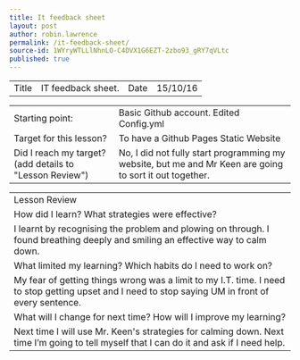 ```yaml
---
title: It feedback sheet
layout: post
author: robin.lawrence
permalink: /it-feedback-sheet/
source-id: 1WYryWTLLlNhnLO-C4DVX1G6EZT-2zbo93_gRY7qVLtc
published: true
---
```

<table>
  <tr>
    <td>Title</td>
    <td>IT feedback sheet.</td>
    <td>Date</td>
    <td>15/10/16
</td>
  </tr>
</table>


<table>
  <tr>
    <td>Starting point:</td>
    <td>Basic Github account. Edited Config.yml</td>
  </tr>
  <tr>
    <td>Target for this lesson?</td>
    <td>To have a Github Pages Static Website</td>
  </tr>
  <tr>
    <td>Did I reach my target? 
(add details to "Lesson Review")</td>
    <td>No, I did not fully start programming my website, but me and Mr Keen are going to sort it out together.</td>
  </tr>
</table>


<table>
  <tr>
    <td>Lesson Review</td>
  </tr>
  <tr>
    <td>How did I learn? What strategies were effective? </td>
  </tr>
  <tr>
    <td>I learnt by recognising the problem and plowing on through. I found breathing deeply and smiling an effective way to calm down.</td>
  </tr>
  <tr>
    <td>What limited my learning? Which habits do I need to work on? </td>
  </tr>
  <tr>
    <td>My fear of getting things wrong was a limit to my I.T. time. I need to stop getting upset and I need to stop saying UM in front of every sentence.</td>
  </tr>
  <tr>
    <td>What will I change for next time? How will I improve my learning?</td>
  </tr>
  <tr>
    <td>Next time I will use Mr. Keen's strategies for calming down. Next time I’m going to tell myself that I can do it and ask if I need help. </td>
  </tr>
</table>


